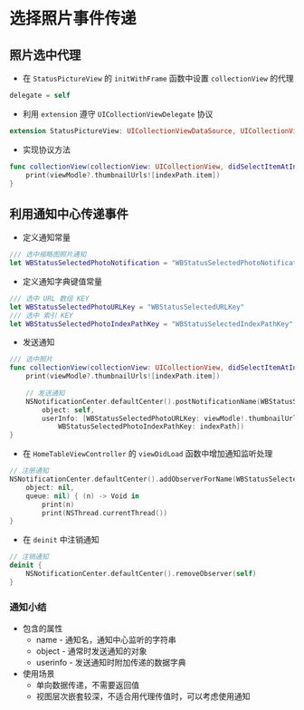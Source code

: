 # 选择照片事件传递

## 照片选中代理

* 在 `StatusPictureView` 的 `initWithFrame` 函数中设置 `collectionView` 的代理

```swift
delegate = self
```

* 利用 `extension` 遵守 `UICollectionViewDelegate` 协议

```swift
extension StatusPictureView: UICollectionViewDataSource, UICollectionViewDelegate {
```

* 实现协议方法

```swift
func collectionView(collectionView: UICollectionView, didSelectItemAtIndexPath indexPath: NSIndexPath) {
    print(viewModle?.thumbnailUrls![indexPath.item])
}
```

## 利用通知中心传递事件

* 定义通知常量

```swift
/// 选中缩略图照片通知
let WBStatusSelectedPhotoNotification = "WBStatusSelectedPhotoNotification"
```

* 定义通知字典键值常量

```swift
/// 选中 URL 数组 KEY
let WBStatusSelectedPhotoURLKey = "WBStatusSelectedURLKey"
/// 选中 索引 KEY
let WBStatusSelectedPhotoIndexPathKey = "WBStatusSelectedIndexPathKey"
```

* 发送通知

```swift
/// 选中照片
func collectionView(collectionView: UICollectionView, didSelectItemAtIndexPath indexPath: NSIndexPath) {
    print(viewModle?.thumbnailUrls![indexPath.item])
    
    // 发送通知
    NSNotificationCenter.defaultCenter().postNotificationName(WBStatusSelectedPhotoNotification,
        object: self,
        userInfo: [WBStatusSelectedPhotoURLKey: viewModle!.thumbnailUrls!,
            WBStatusSelectedPhotoIndexPathKey: indexPath])
}
```

* 在 `HomeTableViewController` 的 `viewDidLoad` 函数中增加通知监听处理

```swift
// 注册通知
NSNotificationCenter.defaultCenter().addObserverForName(WBStatusSelectedPhotoNotification,
    object: nil,
    queue: nil) { (n) -> Void in
        print(n)
        print(NSThread.currentThread())
}
```

* 在 `deinit` 中注销通知

```swift
// 注销通知
deinit {
    NSNotificationCenter.defaultCenter().removeObserver(self)
}
```

### 通知小结

* 包含的属性
    * name - 通知名，通知中心监听的字符串
    * object - 通常时发送通知的对象
    * userinfo - 发送通知时附加传递的数据字典
* 使用场景
    * 单向数据传递，不需要返回值
    * 视图层次嵌套较深，不适合用代理传值时，可以考虑使用通知